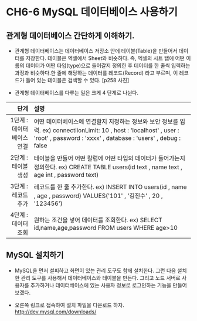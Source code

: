 
# CH6-6 MySQL 데이터베이스 사용하기

## 관계형 데이터베이스 간단하게 이해하기.

- 관계형 데이터베이스는 데이터베이스 저장소 안에 테이블(Table)을 만들어서 데이터를 저장한다. 테이블은 엑셀에서 Sheet와 비슷하다. 즉, 엑셀의 시트 탭에 어떤 이름의 데이터가 어떤 타입(type)으로 들어갈지 정의한 후 데이터를 한 줄씩 입력하는 과정과 비슷하다.한 줄에 해당하는 데이터를 레코드(Record) 라고 부르며, 이 레코드가 들어 있는 테이블은 검색할 수 있다. 
[p258 사진]

- 관계형 데이터베이스를 다루는 일은 크게 4 단계로 나뉜다. 

단계 | 설명
-----:|:-----
1단계 : 데이터베이스 연결 | 어떤 데이터베이스에 연결할지 지정하는 정보와 보안 정보를 입력. ex) connectiionLimit: 10 , host : 'localhost' , user : 'root' , password : 'xxxx' , database : 'users' , debug : false
2단계 : 테이블 생성 | 테이블을 만들어 어떤 칼럼에 어떤 타입의 데이터가 들어가는지 정의한다. ex) CREATE TABLE users(id text , name text , age int , password text)
3단계 : 레코드 추가 | 레코드를 한 줄 추가한다. ex) INSERT INTO users(id , name , age , password) VALUES('101' , '김진수' , 20 , '123456')
4단계 : 데이터 조회 | 원하는 조건을 넣어 데이터를 조회한다. ex) SELECT id,name,age,password FROM users WHERE age>10


## MySQL 설치하기

- MySQL을 먼저 설피하고 화면이 있는 관리 도구도 함께 설치한다. 그런 다음 설치한 관리 도구를 사용해서 데이터베이스와 테이블을 만든다. 그리고 노드 서버로 사용자를 추가하거나 데이터베이스에 있는 사용자 정보로 로그인하는 기능을 만들어 보겠다.


- 오른쪽 링크로 접속하여 설치 파일을 다운로드 하자.
http://dev.mysql.com/downloads/
